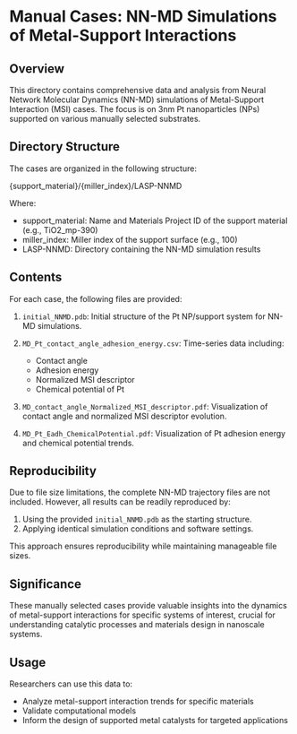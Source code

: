 # Manual Cases: NN-MD Simulations of Metal-Support Interactions

## Overview

This directory contains comprehensive data and analysis from Neural Network Molecular Dynamics (NN-MD) simulations of Metal-Support Interaction (MSI) cases. The focus is on 3nm Pt nanoparticles (NPs) supported on various manually selected substrates.

## Directory Structure

The cases are organized in the following structure:

{support_material}/{miller_index}/LASP-NNMD

Where:
- support_material: Name and Materials Project ID of the support material (e.g., TiO2_mp-390)
- miller_index: Miller index of the support surface (e.g., 100)
- LASP-NNMD: Directory containing the NN-MD simulation results

## Contents

For each case, the following files are provided:

1. `initial_NNMD.pdb`: Initial structure of the Pt NP/support system for NN-MD simulations.

2. `MD_Pt_contact_angle_adhesion_energy.csv`: Time-series data including:
   - Contact angle
   - Adhesion energy
   - Normalized MSI descriptor
   - Chemical potential of Pt

3. `MD_contact_angle_Normalized_MSI_descriptor.pdf`: Visualization of contact angle and normalized MSI descriptor evolution.

4. `MD_Pt_Eadh_ChemicalPotential.pdf`: Visualization of Pt adhesion energy and chemical potential trends.

## Reproducibility

Due to file size limitations, the complete NN-MD trajectory files are not included. However, all results can be readily reproduced by:

1. Using the provided `initial_NNMD.pdb` as the starting structure.
2. Applying identical simulation conditions and software settings.

This approach ensures reproducibility while maintaining manageable file sizes.

## Significance

These manually selected cases provide valuable insights into the dynamics of metal-support interactions for specific systems of interest, crucial for understanding catalytic processes and materials design in nanoscale systems.

## Usage

Researchers can use this data to:
- Analyze metal-support interaction trends for specific materials
- Validate computational models
- Inform the design of supported metal catalysts for targeted applications
